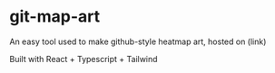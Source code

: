 # git-map-art

An easy tool used to make github-style heatmap art, hosted on (link)

Built with React + Typescript + Tailwind
